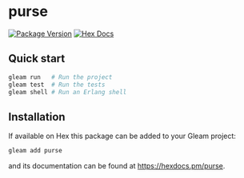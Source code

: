 # purse

[![Package Version](https://img.shields.io/hexpm/v/purse)](https://hex.pm/packages/purse)
[![Hex Docs](https://img.shields.io/badge/hex-docs-ffaff3)](https://hexdocs.pm/purse/)

## Quick start

```sh
gleam run   # Run the project
gleam test  # Run the tests
gleam shell # Run an Erlang shell
```

## Installation

If available on Hex this package can be added to your Gleam project:

```sh
gleam add purse
```

and its documentation can be found at <https://hexdocs.pm/purse>.
